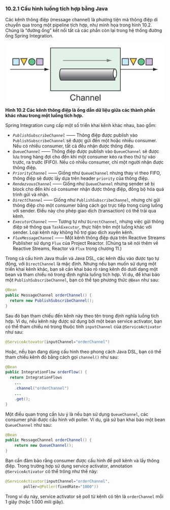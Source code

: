 ### 10.2.1 Cấu hình luồng tích hợp bằng Java

Các kênh thông điệp (message channel) là phương tiện mà thông điệp di chuyển qua trong một pipeline tích hợp, như minh họa trong hình 10.2. Chúng là “đường ống” kết nối tất cả các phần còn lại trong hệ thống đường ống Spring Integration.

![Hình 10.2](../../assets/10.2.png)

**Hình 10.2 Các kênh thông điệp là ống dẫn dữ liệu giữa các thành phần khác nhau trong một luồng tích hợp.**

Spring Integration cung cấp một số triển khai kênh khác nhau, bao gồm:

* _`PublishSubscribeChannel`_ —— Thông điệp được publish vào `PublishSubscribeChannel` sẽ được gửi đến một hoặc nhiều consumer. Nếu có nhiều consumer, tất cả đều nhận được thông điệp.
* _`QueueChannel`_ —— Thông điệp được publish vào `QueueChannel` sẽ được lưu trong hàng đợi cho đến khi một consumer kéo ra theo thứ tự vào trước, ra trước (FIFO). Nếu có nhiều consumer, chỉ một người nhận được thông điệp.
* _`PriorityChannel`_ —— Giống như `QueueChannel` nhưng thay vì theo FIFO, thông điệp sẽ được lấy dựa trên header `priority` của thông điệp.
* _`RendezvousChannel`_ —— Giống như `QueueChannel` nhưng sender sẽ bị block cho đến khi có consumer nhận được thông điệp, đồng bộ hóa quá trình gửi và nhận.
* _`DirectChannel`_ —— Giống như `PublishSubscribeChannel`, nhưng chỉ gửi thông điệp cho một consumer bằng cách gọi trực tiếp trong cùng luồng với sender. Điều này cho phép giao dịch (transaction) có thể trải qua kênh.
* _`ExecutorChannel`_ —— Tương tự như `DirectChannel`, nhưng việc gửi thông điệp sẽ thông qua `TaskExecutor`, thực hiện trên một luồng khác với sender. Loại kênh này không hỗ trợ giao dịch xuyên kênh.
* _`FluxMessageChannel`_ —— Một kênh thông điệp dựa trên Reactive Streams Publisher sử dụng `Flux` của Project Reactor. (Chúng ta sẽ nói thêm về Reactive Streams, Reactor và `Flux` trong chương 11.)

Trong cả cấu hình Java thuần và Java DSL, các kênh đầu vào được tạo tự động, với `DirectChannel` là mặc định. Nhưng nếu bạn muốn sử dụng một triển khai kênh khác, bạn sẽ cần khai báo rõ ràng kênh đó dưới dạng một bean và tham chiếu nó trong định nghĩa luồng tích hợp. Ví dụ, để khai báo một `PublishSubscribeChannel`, bạn có thể tạo phương thức `@Bean` như sau:

```java
@Bean
public MessageChannel orderChannel() {
  return new PublishSubscribeChannel();
}
```

Sau đó bạn tham chiếu đến kênh này theo tên trong định nghĩa luồng tích hợp. Ví dụ, nếu kênh này được sử dụng bởi một bean service activator, bạn có thể tham chiếu nó trong thuộc tính `inputChannel` của `@ServiceActivator` như sau:

```java
@ServiceActovator(inputChannel="orderChannel")
```

Hoặc, nếu bạn đang dùng cấu hình theo phong cách Java DSL, bạn có thể tham chiếu kênh đó bằng cách gọi `channel()` như sau:

```java
@Bean
public IntegrationFlow orderFlow() {
  return IntegrationFlows
    ...
    .channel("orderChannel")
    ...
    .get();
}
```

Một điều quan trọng cần lưu ý là nếu bạn sử dụng `QueueChannel`, các consumer phải được cấu hình với poller. Ví dụ, giả sử bạn khai báo một bean `QueueChannel` như sau:

```java
@Bean
public MessageChannel orderChannel() {
    return new QueueChannel();
}
```

Bạn cần đảm bảo rằng consumer được cấu hình để poll kênh và lấy thông điệp. Trong trường hợp sử dụng service activator, annotation `@ServiceActivator` có thể trông như thế này:

```java
@ServiceActivator(inputChannel="orderChannel",
        poller=@Poller(fixedRate="1000"))
```

Trong ví dụ này, service activator sẽ poll từ kênh có tên là `orderChannel` mỗi 1 giây (hoặc 1.000 mili giây).
